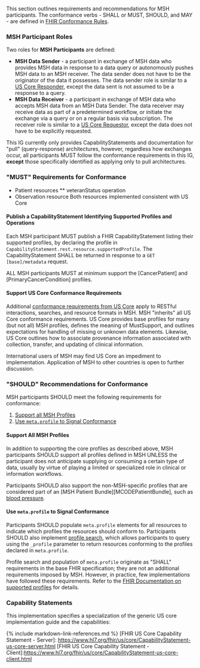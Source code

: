 
This section outlines requirements and recommendations for MSH participants. The conformance verbs - SHALL or MUST, SHOULD, and MAY - are defined in [FHIR Conformance Rules](http://hl7.org/fhir/R4/conformance-rules.html).

### MSH Participant Roles

Two roles for **MSH Participants** are defined:

* **MSH Data Sender** - a participant in exchange of MSH data who provides MSH data in response to a data query or autonomously pushes MSH data to an MSH receiver. The data sender does not have to be the originator of the data it possesses. The data sender role is similar to a [US Core Responder](https://www.hl7.org/fhir/us/core/#us-core-actors), except the data sent is not assumed to be a response to a query.
* **MSH Data Receiver** - a participant in exchange of MSH data who accepts MSH data from an MSH Data Sender. The data receiver may receive data as part of a predetermined workflow, or initiate the exchange via a query or on a regular basis via subscription. The receiver role is similar to a [US Core Requestor](https://www.hl7.org/fhir/us/core/#us-core-actors), except the data does not have to be explicitly requested.

This IG currently only provides CapabilityStatements and documentation for "pull" (query-response) architectures, however, regardless how exchanges occur, all participants MUST follow the conformance requirements in this IG, **except** those specifically identified as applying only to pull architectures.

### "MUST" Requirements for Conformance


<!-- @Max -- TODO: Provide examples of what this would look like. We can create a separate page for the queries if this gets lengthy -->
* Patient resources
** veteranStatus operation
* Observation resource
Both resources implemented consistent with US Core  
#### Publish a CapabilityStatement Identifying Supported Profiles and Operations

Each MSH participant MUST publish a FHIR CapabilityStatement listing their supported profiles, by declaring the profile in `CapabilityStatement.rest.resource.supportedProfile`. The CapabilityStatement SHALL be returned in response to a `GET [base]/metadata` request.

ALL MSH participants MUST at minimum support the [CancerPatient] and [PrimaryCancerCondition] profiles.

<!-- @Max -- TODO: Provide examples of what this would look like.-->

#### Support US Core Conformance Requirements

Additional [conformance requirements from US Core](http://hl7.org/fhir/us/core/capstatements.html) apply to RESTful interactions, searches, and resource formats in MSH. MSH "inherits" all US Core conformance requirements. US Core provides base profiles for many (but not all) MSH profiles, defines the meaning of MustSupport, and outlines expectations for handling of missing or unknown data elements. Likewise, US Core outlines how to associate provenance information associated with collection, transfer, and updating of clinical information.

International users of MSH may find US Core an impediment to implementation. Application of MSH to other countries is open to further discussion.

### "SHOULD" Recommendations for Conformance

MSH participants SHOULD meet the following requirements for conformance:

1. [Support all MSH Profiles](#support-all-msh-profiles)
1. [Use `meta.profile` to Signal Conformance](#use-metaprofile-to-signal-conformance)

#### Support All MSH Profiles

In addition to supporting the core profiles as described above, MSH participants SHOULD support all profiles defined in MSH UNLESS the participant does not anticipate supplying or consuming a certain type of data, usually by virtue of playing a limited or specialized role in clinical or information workflows.  

Participants SHOULD also support the non-MSH-specific profiles that are considered part of an [MSH Patient Bundle][MCODEPatientBundle], such as [blood pressure](http://hl7.org/fhir/StructureDefinition/bp).

#### Use `meta.profile` to Signal Conformance

Participants SHOULD populate `meta.profile` elements for all resources to indicate which profiles the resources should conform to. Participants SHOULD also implement [profile search](https://www.hl7.org/fhir/search.html#profile), which allows participants to query using the `_profile` parameter to return resources conforming to the profiles declared in `meta.profile`.

Profile search and population of `meta.profile` originate as "SHALL" requirements in the base FHIR specification; they are not an additional requirements imposed by MSH. However, in practice, few implementations have followed these requirements. Refer to the [FHIR Documentation on supported profiles](https://www.hl7.org/fhir/profiling.html#CapabilityStatement.rest.resource.supportedProfile) for details.

### Capability Statements
This implementation specifies a specialization of the generic US core implementation guide and the capabilities:

{% include markdown-link-references.md %}
[FHIR US Core Capability Statement - Server]: https://www.hl7.org/fhir/us/core/CapabilityStatement-us-core-server.html
[FHIR US Core Capability Statement - Client]:https://www.hl7.org/fhir/us/core/CapabilityStatement-us-core-client.html